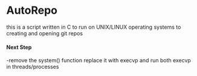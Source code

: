# AutoRepo
this is a script written in C to run on UNIX/LINUX operating systems to creating and opening git repos

#### Next Step
-remove the system() function replace it with execvp and run both execvp in threads/processes 
